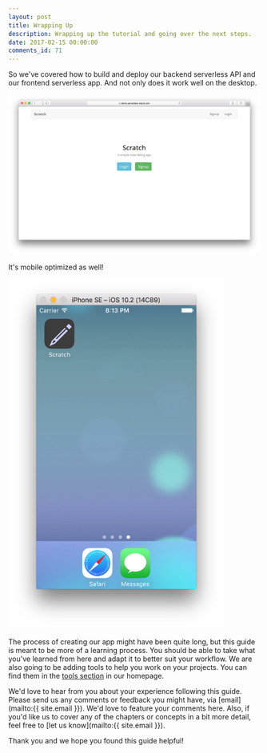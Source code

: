 ```yaml
---
layout: post
title: Wrapping Up
description: Wrapping up the tutorial and going over the next steps.
date: 2017-02-15 00:00:00
comments_id: 71
---
```


So we've covered how to build and deploy our backend serverless API and our frontend serverless app. And not only does it work well on the desktop.

![App update live screenshot](/assets/app-update-live.png)

It's mobile optimized as well!

<img alt="Mobile app homescreen screenshot" src="/assets/mobile-app-homescreen.png" width="432" />

The process of creating our app might have been quite long, but this guide is meant to be more of a learning process. You should be able to take what you've learned from here and adapt it to better suit your workflow. We are also going to be adding tools to help you work on your projects. You can find them in the [tools section](/#tools) in our homepage.

We'd love to hear from you about your experience following this guide. Please send us any comments or feedback you might have, via [email](mailto:{{ site.email }}). We'd love to feature your comments here. Also, if you'd like us to cover any of the chapters or concepts in a bit more detail, feel free to [let us know](mailto:{{ site.email }}).

Thank you and we hope you found this guide helpful!
